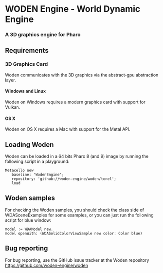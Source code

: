 # WODEN Engine - World Dynamic Engine
### A 3D graphics engine for Pharo

## Requirements

### 3D Graphics Card
Woden communicates with the 3D graphics via the abstract-gpu abstraction layer.

#### Windows and Linux

Woden on Windows requires a modern graphics card with support for Vulkan.

#### OS X

Woden on OS X requires a Mac with support for the Metal API.

## Loading Woden

Woden can be loaded in a 64 bits Pharo 8 (and 9) image by running the following script in a playground:

```smalltalk
Metacello new
   baseline: 'WodenEngine';
   repository: 'github://woden-engine/woden/tonel';
   load
```

## Woden samples

For checking the Woden samples, you should check the class side of WDASceneExamples
for some examples, or you can just run the following script for blue window:

```smalltalk
model := WDAModel new.
model openWith: (WDASolidColorViewSample new color: Color blue)
```

## Bug reporting

For bug reporting, use the GitHub issue tracker at the Woden repository https://github.com/woden-engine/woden
